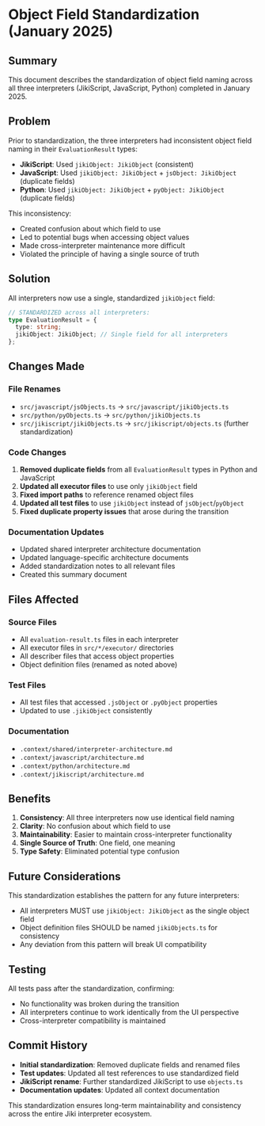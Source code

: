 # Object Field Standardization (January 2025)

## Summary

This document describes the standardization of object field naming across all three interpreters (JikiScript, JavaScript, Python) completed in January 2025.

## Problem

Prior to standardization, the three interpreters had inconsistent object field naming in their `EvaluationResult` types:

- **JikiScript**: Used `jikiObject: JikiObject` (consistent)
- **JavaScript**: Used `jikiObject: JikiObject` + `jsObject: JikiObject` (duplicate fields)
- **Python**: Used `jikiObject: JikiObject` + `pyObject: JikiObject` (duplicate fields)

This inconsistency:

- Created confusion about which field to use
- Led to potential bugs when accessing object values
- Made cross-interpreter maintenance more difficult
- Violated the principle of having a single source of truth

## Solution

All interpreters now use a single, standardized `jikiObject` field:

```typescript
// STANDARDIZED across all interpreters:
type EvaluationResult = {
  type: string;
  jikiObject: JikiObject; // Single field for all interpreters
};
```

## Changes Made

### File Renames

- `src/javascript/jsObjects.ts` → `src/javascript/jikiObjects.ts`
- `src/python/pyObjects.ts` → `src/python/jikiObjects.ts`
- `src/jikiscript/jikiObjects.ts` → `src/jikiscript/objects.ts` (further standardization)

### Code Changes

1. **Removed duplicate fields** from all `EvaluationResult` types in Python and JavaScript
2. **Updated all executor files** to use only `jikiObject` field
3. **Fixed import paths** to reference renamed object files
4. **Updated all test files** to use `jikiObject` instead of `jsObject`/`pyObject`
5. **Fixed duplicate property issues** that arose during the transition

### Documentation Updates

- Updated shared interpreter architecture documentation
- Updated language-specific architecture documents
- Added standardization notes to all relevant files
- Created this summary document

## Files Affected

### Source Files

- All `evaluation-result.ts` files in each interpreter
- All executor files in `src/*/executor/` directories
- All describer files that access object properties
- Object definition files (renamed as noted above)

### Test Files

- All test files that accessed `.jsObject` or `.pyObject` properties
- Updated to use `.jikiObject` consistently

### Documentation

- `.context/shared/interpreter-architecture.md`
- `.context/javascript/architecture.md`
- `.context/python/architecture.md`
- `.context/jikiscript/architecture.md`

## Benefits

1. **Consistency**: All three interpreters now use identical field naming
2. **Clarity**: No confusion about which field to use
3. **Maintainability**: Easier to maintain cross-interpreter functionality
4. **Single Source of Truth**: One field, one meaning
5. **Type Safety**: Eliminated potential type confusion

## Future Considerations

This standardization establishes the pattern for any future interpreters:

- All interpreters MUST use `jikiObject: JikiObject` as the single object field
- Object definition files SHOULD be named `jikiObjects.ts` for consistency
- Any deviation from this pattern will break UI compatibility

## Testing

All tests pass after the standardization, confirming:

- No functionality was broken during the transition
- All interpreters continue to work identically from the UI perspective
- Cross-interpreter compatibility is maintained

## Commit History

- **Initial standardization**: Removed duplicate fields and renamed files
- **Test updates**: Updated all test references to use standardized field
- **JikiScript rename**: Further standardized JikiScript to use `objects.ts`
- **Documentation updates**: Updated all context documentation

This standardization ensures long-term maintainability and consistency across the entire Jiki interpreter ecosystem.
